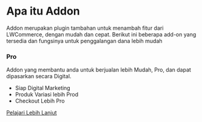 
# Apa itu Addon

Addon merupakan plugin tambahan untuk menambah fitur dari LWCommerce, dengan mudah dan cepat.
Berikut ini beberapa add-on yang tersedia dan fungsinya untuk penggalangan dana lebih mudah

### Pro <Badge text="Premium" type="warning"/>

Addon yang membantu anda untuk berjualan lebih Mudah, Pro, dan dapat dipasarkan secara Digital.
- Siap Digital Marketing
- Produk Variasi lebih Prod
- Checkout Lebih Pro

[Pelajari Lebih Lanjut ]( ../pro/index.md )

[//]: # (### Biteship <Badge text="Premium" type="warning"/>)

[//]: # ()
[//]: # (Dengan Addon ini anda bisa mengcustom tampilan, hingga tampilan card, dan juga menyusun tampilan)

[//]: # (sesuai dengan keinginan anda.)

[//]: # ()
[//]: # (### Checkout Form <Badge text="Premium" type="warning"/>)

[//]: # ()
[//]: # (Dengan Addon ini donatur bisa melihat riwayat donasi mereka, dan juga bisa melakukan donasi berulang)

[//]: # (dengan membuat pengingat donasi, bagi setiap donatur.)
